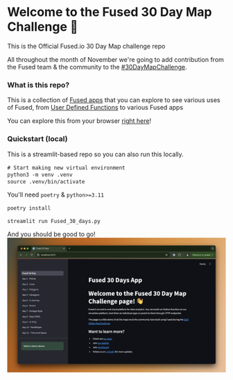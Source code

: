 # Welcome to the Fused 30 Day Map Challenge 👋

This is the Official Fused.io 30 Day Map challenge repo

All throughout the month of November we're going to add contribution from the Fused team & the community to the [#30DayMapChallenge](https://30daymapchallenge.com/). 

### What is this repo?

This is a collection of [Fused apps](https://docs.fused.io/workbench/app-builder/) that you can explore to see various uses of Fused, from [User Defined Functions](https://docs.fused.io/core-concepts/why/) to various Fused apps

<!-- https://www.fused.io/workbench/apps#app/s/i/fa_5HnNUZU1V8lNWmB7U7jw6R -->
<!-- https://www.fused.io/workbench/apps#app/s/i/fa_5TmHebwz0QwH7z1L1iiaYz -->
<!-- https://www.fused.io/workbench/apps#app/s/i/fa_37DDydakBarFQjd4JBN6MD -->
You can explore this from your browser [right here](https://www.fused.io/workbench/apps#app/s/i/fa_37DDydakBarFQjd4JBN6MD)!

<!-- Would be nice to add a video once the Fused app is live? -->

### Quickstart (local)

This is a streamlit-based repo so you can also run this locally.

```
# Start making new virtual environment
python3 -m venv .venv
source .venv/bin/activate
```

You'll need `poetry` & `python>=3.11`
```
poetry install
```

```
streamlit run Fused_30_days.py
```

And you should be good to go!
![Fused 30 Day App preview of local deployment](<imgs/Local_fused_app_day_11.png>)